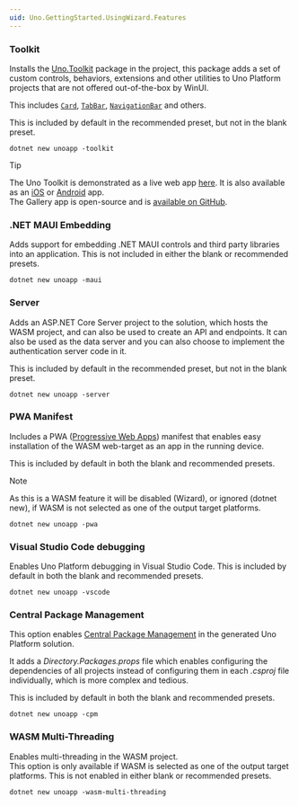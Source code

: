```yaml
---
uid: Uno.GettingStarted.UsingWizard.Features
---
```



### Toolkit  

Installs the [Uno.Toolkit](https://github.com/unoplatform/uno.toolkit.ui) package in the project, this package adds a set of custom controls, behaviors, extensions and other utilities to Uno Platform projects that are not offered out-of-the-box by WinUI.  

This includes [`Card`](https://github.com/unoplatform/uno.toolkit.ui/blob/main/src/Uno.Toolkit.UI/Controls/Card/Card.cs), [`TabBar`](https://github.com/unoplatform/uno.toolkit.ui/blob/main/src/Uno.Toolkit.UI/Controls/TabBar/TabBar.cs), [`NavigationBar`](https://github.com/unoplatform/uno.toolkit.ui/blob/main/src/Uno.Toolkit.UI/Controls/NavigationBar/NavigationBar.cs) and others.

This is included by default in the recommended preset, but not in the blank preset.

```dotnetcli
dotnet new unoapp -toolkit
```

> [!TIP]
> The Uno Toolkit is demonstrated as a live web app [here](https://gallery.platform.uno/). It is also available as an [iOS](https://apps.apple.com/us/app/uno-gallery/id1380984680) or [Android](https://play.google.com/store/apps/details?id=com.nventive.uno.ui.demo) app.  
> The Gallery app is open-source and is [available on GitHub](https://github.com/unoplatform/uno.gallery).  

### .NET MAUI Embedding

Adds support for embedding .NET MAUI controls and third party libraries into an application. This is not included in either the blank or recommended presets.

```dotnetcli
dotnet new unoapp -maui
```

### Server  

Adds an ASP.NET Core Server project to the solution, which hosts the WASM project, and can also be used to create an API and endpoints. It can also be used as the data server and you can also choose to implement the authentication server code in it.

This is included by default in the recommended preset, but not in the blank preset.

```dotnetcli
dotnet new unoapp -server
```

### PWA Manifest

Includes a PWA ([Progressive Web Apps](https://learn.microsoft.com/microsoft-edge/progressive-web-apps-chromium)) manifest that enables easy installation of the WASM web-target as an app in the running device.

This is included by default in both the blank and recommended presets.

> [!NOTE]
> As this is a WASM feature it will be disabled (Wizard), or ignored (dotnet new), if WASM is not selected as one of the output target platforms.

```dotnetcli
dotnet new unoapp -pwa
```

### Visual Studio Code debugging

Enables Uno Platform debugging in Visual Studio Code. This is included by default in both the blank and recommended presets.

```dotnetcli
dotnet new unoapp -vscode
```

### Central Package Management

This option enables [Central Package Management](https://learn.microsoft.com/nuget/consume-packages/Central-Package-Management) in the generated Uno Platform solution.  

It adds a *Directory.Packages.props* file which enables configuring the dependencies of all projects instead of configuring them in each *.csproj* file individually, which is more complex and tedious.

This is included by default in both the blank and recommended presets.

```dotnetcli
dotnet new unoapp -cpm
```

### WASM Multi-Threading

Enables multi-threading in the WASM project.  
This option is only available if WASM is selected as one of the output target platforms. This is not enabled in either blank or recommended presets.

```dotnetcli
dotnet new unoapp -wasm-multi-threading
```
